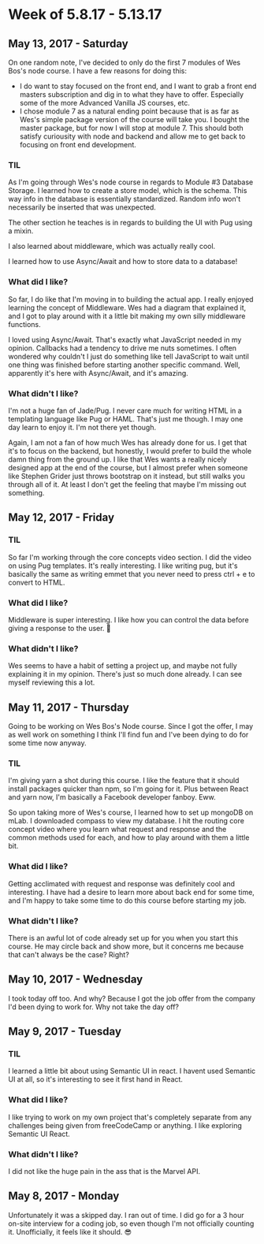 # Week of 5.8.17 - 5.13.17

## May 13, 2017 - Saturday

On one random note, I've decided to only do the first 7 modules of Wes Bos's node course. I have a few reasons for doing this: 

- I do want to stay focused on the front end, and I want to grab a front end masters subscription and dig in to what they have to offer. Especially some of the more Advanced Vanilla JS courses, etc. 
- I chose module 7 as a natural ending point because that is as far as Wes's simple package version of the course will take you. I bought the master package, but for now I will stop at module 7. This should both satisfy curiousity with node and backend and allow me to get back to focusing on front end development.

### TIL

As I'm going through Wes's node course in regards to Module #3 Database Storage. I learned how to create a store model, which is the schema. This way info in the database is essentially standardized. Random info won't necessarily be inserted that was unexpected.

The other section he teaches is in regards to building the UI with Pug using a mixin.

I also learned about middleware, which was actually really cool.

I learned how to use Async/Await and how to store data to a database!

### What did I like?

So far, I do like that I'm moving in to building the actual app. I really enjoyed learning the concept of Middleware. Wes had a diagram that explained it, and I got to play around with it a little bit making my own silly middleware functions.

I loved using Async/Await. That's exactly what JavaScript needed in my opinion. Callbacks had a tendency to drive me nuts sometimes. I often wondered why couldn't I just do something like tell JavaScript to wait until one thing was finished before starting another specific command. Well, apparently it's here with Async/Await, and it's amazing.

### What didn't I like?

I'm not a huge fan of Jade/Pug. I never care much for writing HTML in a templating language like Pug or HAML. That's just me though. I may one day learn to enjoy it. I'm not there yet though.

Again, I am not a fan of how much Wes has already done for us. I get that it's to focus on the backend, but honestly, I would prefer to build the whole damn thing from the ground up. I like that Wes wants a really nicely designed app at the end of the course, but I almost prefer when someone like Stephen Grider just throws bootstrap on it instead, but still walks you through all of it. At least I don't get the feeling that maybe I'm missing out something.

## May 12, 2017 - Friday

### TIL

So far I'm working through the core concepts video section. I did the video on using Pug templates. It's really interesting. I like writing pug, but it's basically the same as writing emmet that you never need to press ctrl + e to convert to HTML.

### What did I like?

Middleware is super interesting. I like how you can control the data before giving a response to the user. 🤔

### What didn't I like? 

Wes seems to have a habit of setting a project up, and maybe not fully explaining it in my opinion. There's just so much done already. I can see myself reviewing this a lot.

## May 11, 2017 - Thursday

Going to be working on Wes Bos's Node course. Since I got the offer, I may as well work on something I think I'll find fun and I've been dying to do for some time now anyway.

### TIL

I'm giving yarn a shot during this course. I like the feature that it should install packages quicker than npm, so I'm going for it. Plus between React and yarn now, I'm basically a Facebook developer fanboy. Eww.

So upon taking more of Wes's course, I learned how to set up mongoDB on mLab. I downloaded compass to view my database. I hit the routing core concept video where you learn what request and response and the common methods used for each, and how to play around with them a little bit.

### What did I like?

Getting acclimated with request and response was definitely cool and interesting. I have had a desire to learn more about back end for some time, and I'm happy to take some time to do this course before starting my job.

### What didn't I like?

There is an awful lot of code already set up for you when you start this course. He may circle back and show more, but it concerns me because that can't always be the case? Right?

## May 10, 2017 - Wednesday

I took today off too. And why? Because I got the job offer from the company I'd been dying to work for. Why not take the day off?


## May 9, 2017 - Tuesday

### TIL

I learned a little bit about using Semantic UI in react. I havent used Semantic UI at all, so it's interesting to see it first hand in React.

### What did I like?

I like trying to work on my own project that's completely separate from any challenges being given from freeCodeCamp or anything. I like exploring Semantic UI React.

### What didn't I like?

I did not like the huge pain in the ass that is the Marvel API.

## May 8, 2017 - Monday

Unfortunately it was a skipped day. I ran out of time. I did go for a 3 hour on-site interview for a coding job, so even though I'm not officially counting it. Unofficially, it feels like it should. 😎